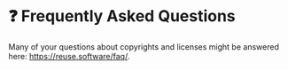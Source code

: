 <!--
SPDX-FileCopyrightText: © 2024 Romain Brault <mail@romainbrault.com>

SPDX-License-Identifier: GPL-3.0-or-later
-->

# ❓ Frequently Asked Questions

Many of your questions about copyrights and licenses might be answered here:
<https://reuse.software/faq/>.
